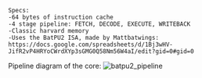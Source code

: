 ```
Specs:
-64 bytes of instruction cache
-4 stage pipeline: FETCH, DECODE, EXECUTE, WRITEBACK
-Classic harvard memory
-Uses the BatPU2 ISA, made by Mattbatwings: https://docs.google.com/spreadsheets/d/1Bj3wHV-JifR2vP4HRYoCWrdXYp3sGMG0Q58Nm56W4aI/edit?gid=0#gid=0
```
Pipeline diagram of the core:
![batpu2_pipeline](https://github.com/user-attachments/assets/08508617-fd6a-4194-896d-5d3d581cd0f0)

